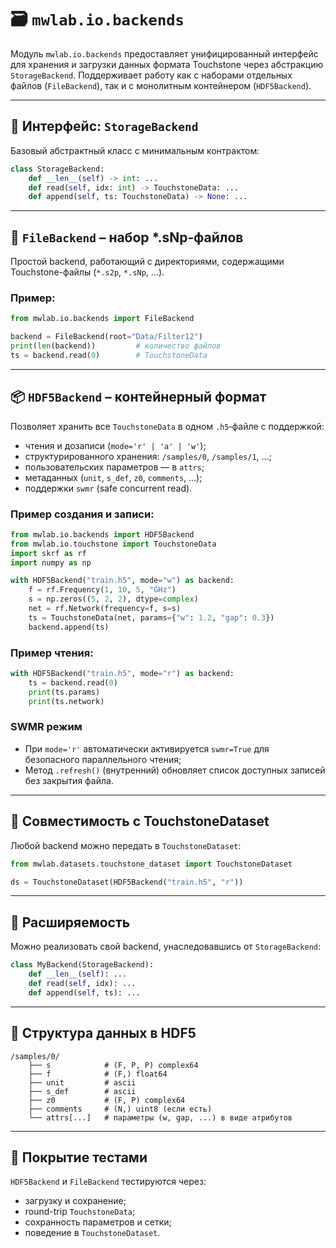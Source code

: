 # 🗃️ `mwlab.io.backends`

Модуль `mwlab.io.backends` предоставляет унифицированный интерфейс для хранения и загрузки данных формата Touchstone через абстракцию `StorageBackend`. Поддерживает работу как с наборами отдельных файлов (`FileBackend`), так и с монолитным контейнером (`HDF5Backend`).

---

## 🔑 Интерфейс: `StorageBackend`

Базовый абстрактный класс с минимальным контрактом:

```python
class StorageBackend:
    def __len__(self) -> int: ...
    def read(self, idx: int) -> TouchstoneData: ...
    def append(self, ts: TouchstoneData) -> None: ...
```

---

## 📁 `FileBackend` – набор *.sNp‑файлов

Простой backend, работающий с директориями, содержащими Touchstone-файлы (`*.s2p`, `*.sNp`, ...).

### Пример:

```python
from mwlab.io.backends import FileBackend

backend = FileBackend(root="Data/Filter12")
print(len(backend))         # количество файлов
ts = backend.read(0)        # TouchstoneData
```

---

## 📦 `HDF5Backend` – контейнерный формат

Позволяет хранить все `TouchstoneData` в одном `.h5`‑файле с поддержкой:

- чтения и дозаписи (`mode='r' | 'a' | 'w'`);
- структурированного хранения: `/samples/0`, `/samples/1`, ...;
- пользовательских параметров — в `attrs`;
- метаданных (`unit`, `s_def`, `z0`, `comments`, ...);
- поддержки `swmr` (safe concurrent read).

### Пример создания и записи:

```python
from mwlab.io.backends import HDF5Backend
from mwlab.io.touchstone import TouchstoneData
import skrf as rf
import numpy as np

with HDF5Backend("train.h5", mode="w") as backend:
    f = rf.Frequency(1, 10, 5, "GHz")
    s = np.zeros((5, 2, 2), dtype=complex)
    net = rf.Network(frequency=f, s=s)
    ts = TouchstoneData(net, params={"w": 1.2, "gap": 0.3})
    backend.append(ts)
```

### Пример чтения:

```python
with HDF5Backend("train.h5", mode="r") as backend:
    ts = backend.read(0)
    print(ts.params)
    print(ts.network)
```

### SWMR режим

- При `mode='r'` автоматически активируется `swmr=True` для безопасного параллельного чтения;
- Метод `.refresh()` (внутренний) обновляет список доступных записей без закрытия файла.

---

## 📌 Совместимость с TouchstoneDataset

Любой backend можно передать в `TouchstoneDataset`:

```python
from mwlab.datasets.touchstone_dataset import TouchstoneDataset

ds = TouchstoneDataset(HDF5Backend("train.h5", "r"))
```

---

## 🧩 Расширяемость

Можно реализовать свой backend, унаследовавшись от `StorageBackend`:

```python
class MyBackend(StorageBackend):
    def __len__(self): ...
    def read(self, idx): ...
    def append(self, ts): ...
```

---

## 📁 Структура данных в HDF5

```
/samples/0/
    ├── s            # (F, P, P) complex64
    ├── f            # (F,) float64
    ├── unit         # ascii
    ├── s_def        # ascii
    ├── z0           # (F, P) complex64
    ├── comments     # (N,) uint8 (если есть)
    └── attrs[...]   # параметры (w, gap, ...) в виде атрибутов
```

---

## 🧪 Покрытие тестами

`HDF5Backend` и `FileBackend` тестируются через:
- загрузку и сохранение;
- round-trip `TouchstoneData`;
- сохранность параметров и сетки;
- поведение в `TouchstoneDataset`.